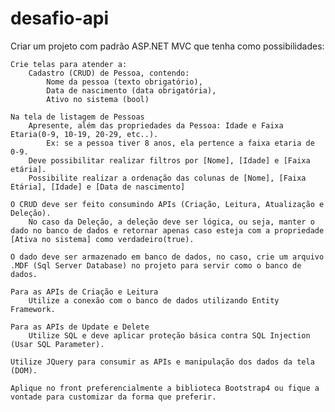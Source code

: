 # desafio-api
Criar um projeto com padrão ASP.NET MVC que tenha como possibilidades:

    Crie telas para atender a:
        Cadastro (CRUD) de Pessoa, contendo:
            Nome da pessoa (texto obrigatório),
            Data de nascimento (data obrigatória),
            Ativo no sistema (bool)
      
    Na tela de listagem de Pessoas
        Apresente, além das propriedades da Pessoa: Idade e Faixa Etaria(0-9, 10-19, 20-29, etc..).
            Ex: se a pessoa tiver 8 anos, ela pertence a faixa etaria de 0-9.
        Deve possibilitar realizar filtros por [Nome], [Idade] e [Faixa etária].
        Possibilite realizar a ordenação das colunas de [Nome], [Faixa Etária], [Idade] e [Data de nascimento]
      
    O CRUD deve ser feito consumindo APIs (Criação, Leitura, Atualização e Deleção).
        No caso da Deleção, a deleção deve ser lógica, ou seja, manter o dado no banco de dados e retornar apenas caso esteja com a propriedade [Ativa no sistema] como verdadeiro(true).
      
    O dado deve ser armazenado em banco de dados, no caso, crie um arquivo .MDF (Sql Server Database) no projeto para servir como o banco de dados.
  
    Para as APIs de Criação e Leitura
        Utilize a conexão com o banco de dados utilizando Entity Framework.
  
    Para as APIs de Update e Delete
        Utilize SQL e deve aplicar proteção básica contra SQL Injection (Usar SQL Parameter).
      
    Utilize JQuery para consumir as APIs e manipulação dos dados da tela (DOM).
      
    Aplique no front preferencialmente a biblioteca Bootstrap4 ou fique a vontade para customizar da forma que preferir.

